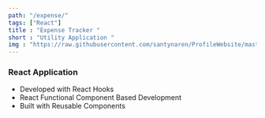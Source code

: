 ```yaml
---
path: "/expense/"
tags: ["React"]
title : "Expense Tracker "
short : "Utility Application "
img : "https://raw.githubusercontent.com/santynaren/ProfileWebsite/master/expense.png"
---
```


### React Application #

* Developed with React Hooks
* React Functional Component Based Development
* Built with Reusable Components
